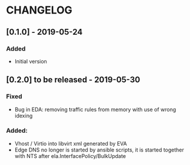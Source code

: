# CHANGELOG

## [0.1.0] - 2019-05-24
### Added
- Initial version

## [0.2.0] to be released - 2019-05-30
### Fixed
- Bug in EDA: removing traffic rules from memory with use of wrong idexing
### Added:
- Vhost / Virtio into libvirt xml generated by EVA
- Edge DNS no longer is started by ansible scripts, it is started together with NTS after ela.InterfacePolicy/BulkUpdate
